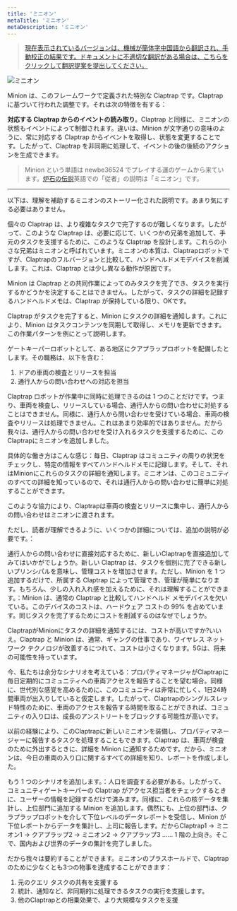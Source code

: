 ```yaml
---
title: 'ミニオン'
metaTitle: 'ミニオン'
metaDescription: 'ミニオン'
---
```


> [現在表示されているバージョンは、機械が簡体字中国語から翻訳され、手動校正の結果です。ドキュメントに不適切な翻訳がある場合は、こちらをクリックして翻訳提案を提出してください。](https://crwd.in/newbeclaptrap)

![ミニオン](/images/20190228-002.gif)

Minion は、このフレームワークで定義された特別な Claptrap です。Claptrap に基づいて行われた調整です。それは次の特徴を有する：

**対応する Claptrap からのイベントの読み取り**。Claptrap と同様に、ミニオンの状態もイベントによって制御されます。違いは、Minion が文字通りの意味のように、常に対応する Claptrap からイベントを取得し、状態を変更することです。したがって、Claptrap を非同期に処理して、イベントの後の後続のアクションを生成できます。

> Minion という単語は newbe36524 でプレイする運のゲームから来ています。[炉石の伝説](https://zh.moegirl.org/%E7%82%89%E7%9F%B3%E4%BC%A0%E8%AF%B4)英語での「従者」の説明は「ミニオン」です。

---

以下は、理解を補助するミニオンのストーリー化された説明です。あまり気にする必要はありません。

個々の Claptrap は、より複雑なタスクで完了するのが難しくなります。したがって、このような Claptrap は、必要に応じて、いくつかの兄弟を追加して、手元のタスクを支援するために、このような Claptrap を設計します。これらの小さな兄弟はミニオンと呼ばれています。ミニオンの本質は、Claptrapロボットですが、Claptrapのフルバージョンと比較して、ハンドヘルドメモデバイスを削減します。これは、Claptrap とは少し異なる動作が原因です。

Minion は Claptrap との共同作業によってのみタスクを完了でき、タスクを実行するかどうかを決定することはできません。したがって、タスクの詳細を記録するハンドヘルドメモは、Claptrap が保持している限り、OKです。

Claptrap がタスクを完了すると、Minion にタスクの詳細を通知します。これにより、Minion はタスクコンテンツを同期して取得し、メモリを更新できます。この作業パターンを例にとって説明します。

ゲートキーパーロボットとして、ある地区にクアプラップロボットを配備したとします。その職務は、以下を含む：

1. ドアの車両の検査とリリースを担当
2. 通行人からの問い合わせへの対応を担当

Claptrap ロボットが作業中に同時に処理できるのは 1 つのことだけです。つまり、車両を検査し、リリースしている場合、通行人からの問い合わせに対処することはできません。同様に、通行人から問い合わせを受けている場合、車両の検査やリリースは処理できません。これはあまり効率的ではありません。だから我々は、通行人からの問い合わせを受け入れるタスクを支援するために、このClaptrapにミニオンを追加しました。

具体的な働き方はこんな感じ：毎日、Claptrap はコミュニティの周りの状況をチェックし、特定の情報をすべてハンドヘルドメモに記録します。そして、それはMinionにこれらのタスクの詳細を通知します。ミニオンは、このコミュニティのすべての詳細を知っているので、それは通行人からの問い合わせに簡単に対処することができます。

このような協力により、Claptrapは車両の検査とリリースに集中し、通行人からの問い合わせはミニオンに渡されます。

ただし、読者が理解できるように、いくつかの詳細については、追加の説明が必要です。：

通行人からの問い合わせに直接対応するために、新しいClaptrapを直接追加してみてはいかがでしょうか。新しい Claptrap は、タスクを個別に完了できる新しいプリンシパルを意味し、管理コストを増加させます。ただし、Minion を 1 つ追加するだけで、所属する Claptrap によって管理でき、管理が簡単になります。もちろん、少しの入れ入れ感を加えるために、それは理解することができます。：Minion は、通常の Claptrap と比較してハンドヘルド メモデバイスを欠いている。このデバイスのコストは、ハードウェア コストの 99% を占めています。同じタスクを完了するためにコストを削減するのはなぜでしょうか。

ClaptrapがMinionにタスクの詳細を通知するには、コストが高いですか?いいえ。Claptrap と Minion は、通常、ギャングの仕事であり、ワイヤレス ネットワーク テクノロジが改善するにつれて、コストは小さくなります。5Gは、将来の可能性を持っています。

今、私たちは余分なシナリオを考えている：プロパティマネージャがClaptrapに毎日定期的にコミュニティへの車両アクセスを報告することを望む場合。同様に、世代別な感覚を高めるために、このコミュニティは非常に忙しく、1日24時間車両が出入りしていると仮定します。したがって、Claptrapのシングルスレッド特性のために、車両のアクセスを報告する時間を取ることができれば、コミュニティの入り口は、成長のアンストリートをブロックする可能性が高いです。

以前の経験により、このClaptrapに新しいミニオンを装備し、プロパティマネージャーに報告するタスクを処理することもできます。Claptrap は、車両が検査のために外出するときに、詳細を Minion に通知するためです。だから、ミニオンは、今日の車両の入り口に関するすべての詳細を知り、レポートを作成しました。

もう 1 つのシナリオを追加します。：人口を調査する必要がある。したがって、コミュニティゲートキーパーの Claptrap がアクセス担当者をチェックするときに、ユーザーの情報を記録するだけで済みます。同様に、これらの核データを集計し、上位部門に追加する Minion を追加します。偶然にも、上位の部門は、クラプラップロボットを介して下位レベルのデータレポートを受信し、Minion が下位レポートからデータを集計し、上司に報告します。だからClaptrap1 -> ミニオン1 -> クアプラップ2 -> ミニオン2 -> クアプラップ3 …… 1 階の上向き。そこで、国内および世界のデータの集計を完了しました。

だから我々は要約することができます。ミニオンのプラスホールドで、Claptrapのために少なくとも3つの物事を達成することができます：

1. 元のクエリ タスクの共有を支援する
2. 統計、通知など、非同期的に処理できるタスクの実行を支援します。
3. 他のClaptrapとの相乗効果で、より大規模なタスクを支援
